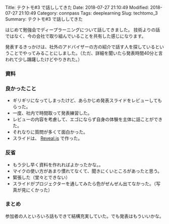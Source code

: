 Title: テクトモ#3 で話ししてきた
Date: 2018-07-27 21:10:49
Modified: 2018-07-27 21:10:49
Category: connpass
Tags: deeplearning
Slug: techtomo_3
Summary: テクトモ#3 で話ししてきた


はじめて勉強会でディープラーニングについて話してきました。
技術よりの話ではなく、今の会社で取り組んでいることを共有した感じになります。

発表するきっかけは、社外のアドバイザーの方の紹介で話す人を探しているということでやってみることにしました。（ただ、詳細を聞いたら発表時間40分と言われて少し躊躇したけどやりきれた。）

### 資料

<script async class="speakerdeck-embed" data-id="72ab82fb9ce6412cb290634cad19e09c" data-ratio="1.41436464088398" src="//speakerdeck.com/assets/embed.js"></script>

### 良かったこと

- ギリギリになってしまったけど、あらかじめ発表スライドをレビューしてもらった。
- 一度、社内で時間取って発表練習した。
- レビューの内容を考慮して、エゴにならず自身の体験を主体に話ことができた。
- それなりに質問が多くて面白かった。
- スライドは、 [Reveal.js](https://revealjs.com/#/) で作った。

### 反省

- もう少し早く資料を作れればよかったかな。。
- マイクの使い方があまり慣れてなくて、聞きにくいところがあったと思う。
- 緊張した（堂々とできない）
- スライドがプロジェクターを通してみたら色がぜんぜん出てなかった。（写真が見にくかった）

### まとめ

参加者の人といろいろ話もできて結構充実していた。でも発表はもういいかな。
